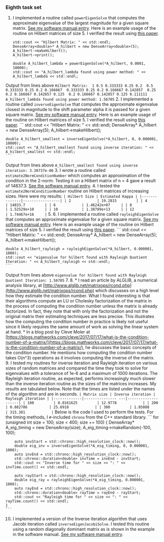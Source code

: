 ### Eighth task set

1. I implemented a routine called `powerEigenSolve` that computes the approximate eigenvalue of the largest magnitude for a given square matrix. [See my software manual entry](../software_manual/powerEigenSolve.md). Here is an example usage of the routine on Hilbert matrices of size 5. I verified the result using [this paper](https://www.jstor.org/stable/2003247?seq=3#metadata_info_tab_contents).
    ```
    std::cout << "Hilbert Matrix: " << std::endl;
    DenseArray<double>* A_hilbert = new DenseArray<double>(5);
    A_hilbert->makeHilbert();
    A_hilbert->print();

    double A_hilbert_lambda = powerEigenSolve(*A_hilbert, 0.0001, 10000);
    std::cout << "A_hilbert_lambda found using power method: " << A_hilbert_lambda << std::endl;
    ```
Output from lines above
    ```
    Hilbert Matrix: 
    1 0.5 0.333333 0.25 0.2 
    0.5 0.333333 0.25 0.2 0.166667 
    0.333333 0.25 0.2 0.166667 0.142857 
    0.25 0.2 0.166667 0.142857 0.125 
    0.2 0.166667 0.142857 0.125 0.111111 
    A_hilbert_lambda found using power method: 1.56705
    ```
2. I implemented a routine called `inverseEigenSolve` that computes the approximate eigenvalue closest in magnitude to the shift parameter alpha it is passed for a given square matrix. [See my software manual entry](../software_manual/inverseEigenSolve.md). Here is an example usage of the routine on Hilbert matrices of size 5. I verified the result using [this paper](https://www.jstor.org/stable/2003247?seq=3#metadata_info_tab_contents).
    ```
    std::cout << "Hilbert Matrix: " << std::endl;
    DenseArray<double>* A_hilbert = new DenseArray<double>(5);
    A_hilbert->makeHilbert();

    double A_hilbert_smallest = inverseEigenSolve(*A_hilbert, 0, 0.000001, 10000);
    std::cout << "A_hilbert_smallest found using inverse iteration: " << A_hilbert_smallest << std::endl;
    ```
Output from lines above
    ```
    A_hilbert_smallest found using inverse iteration: 3.30737e-06
    ```
3. I wrote a routine called `estimate2NormConditionNumber` which computes an approximation of the condition in the 2-norm. Testing it on a Hilbert matrix of n = 4 gave a result of 14837.3. [See the software manual entry](../software_manual/estimate2NormConditionNumber.md).
4. I tested the `estimate2NormConditionNumber` routine on Hilbert matrices of increasing sizes. Here were my results:
    ```
    | Hilbert Size | Estimated Kappa |
    |--------------|-----------------|
    | 2            | 19.2815         |
    | 4            | 14833.7         |
    | 6            | 1.46242e+07     |
    | 8            | 1.52529e+10     |
    | 10           | 1.38789e+13     |
    | 12           | 1.74467e+16     |
    ```
5. 
6. I implemented a routine called `rayleighEigenSolve` that computes an approximate eigenvalue for a given square matrix. [See my software manual entry](../software_manual/rayleighEigenSolve.md). Here is an example usage of the routine on Hilbert matrices of size 5. I verified the result using [this paper](https://www.jstor.org/stable/2003247?seq=3#metadata_info_tab_contents).
    ```
    std::cout << "Hilbert Matrix: " << std::endl;
    DenseArray<double>* A_hilbert = new DenseArray<double>(5);
    A_hilbert->makeHilbert();

    double A_hilbert_rayleigh = rayleighEigenSolve(*A_hilbert, 0.000001, 1000);
    std::cout << "eigenvalue for hilbert found with Rayleigh Quotient Iteration: " << A_hilbert_rayleigh << std::endl;
    ```
Output from lines above
    ```
    eigenvalue for hilbert found with Rayleigh Quotient Iteration: 1.56705
    ```
7. 
8. * I read an article by ALGLIB, a numerical analysis library, at [http://www.alglib.net/matrixops/rcond.php](http://www.alglib.net/matrixops/rcond.php) which discusses on a high level how they estimate the condition number. What I found interesting is that their algorithms compute an LU or Cholesky factorization of the matrix in the process of computing the condition number unless the matrix is already factorized. In fact, they note that with only the factorization and not the original matrix their estimating techniques are less precise. This illustrates how the computing the condition number in practice is likely not useful since it likely requires the same amount of work as solving the linear system at hand.
    * In a blog post by Cleve Moler at [https://blogs.mathworks.com/cleve/2017/07/17/what-is-the-condition-number-of-a-matrix/](https://blogs.mathworks.com/cleve/2017/07/17/what-is-the-condition-number-of-a-matrix/), he discusses the basic concepts of the condition number. He mentions how computing the condition number takes O(n^3) operations as it involves computing the inverse of the matrix.
9. I tested my routines for inverse iteration and Rayleigh iteration on various sizes of random matrices and compared the time they took to solve for eigenvalues with a tolerance of 1e-6 and a maximum of 1000 iterations. The Rayleigh iteration routine, as expected, performs increasingly much slower than the inverse iteration routine as the sizes of the matrices increases. My results are tabulated below. Note that the times are listed under the names of the algorithm and are in seconds.
    ```
    | Matrix size | Inverse iteration | Rayleigh iteration |
    |-------------|--------------- ---|--------------------|
    | 100         | 0.0161625         | 12.9778            |
    | 200         | 0.882786          | 25.6918            |
    | 300         | 1.85088           | 315.301            |
    ```
    Below is the code I used to perform the tests. For the timing methods, I `#`-included `chrono` from the C++ standard library.
    ```
    for (unsigned int size = 100; size < 400; size += 100) {
        DenseArray<double>* A_eig_timing = new DenseArray<double>(size);
        A_eig_timing->makeRandom(-100, 100);

        auto invStart = std::chrono::high_resolution_clock::now();
        double eig_inv = inverseEigenSolve(*A_eig_timing, 0, 0.000001, 1000);
        auto invEnd = std::chrono::high_resolution_clock::now();
        std::chrono::duration<double> invTime = invEnd - invStart;
        std::cout << "Inverse time for " << size << ": " << invTime.count() << std::endl;

        auto rayStart = std::chrono::high_resolution_clock::now();
        double eig_ray = rayleighEigenSolve(*A_eig_timing, 0.000001, 1000);
        auto rayEnd = std::chrono::high_resolution_clock::now();
        std::chrono::duration<double> rayTime = rayEnd - rayStart;
        std::cout << "Rayleigh time for " << size << ": " << rayTime.count() << std::endl;
    }
    ```
10. I implemented a version of the Inverse iteration algorithm that uses Jacobi iteration called `inverseEigenJacobiSolve`. I tested this routine using a random diagonally dominant matrix as is shown in the example in the software manual. [See my software manual entry](../software_manual/inverseEigenJacobiSolve.md).
